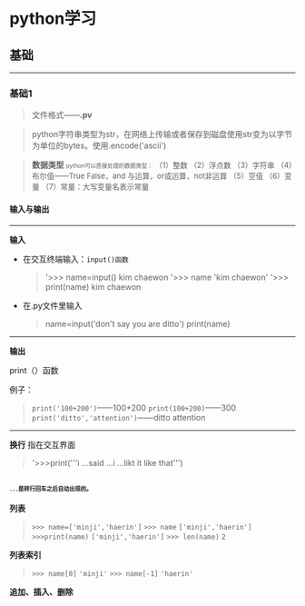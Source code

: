 # python学习
## 基础
---
### 基础1

>文件格式——**.pv**

>python字符串类型为str，在网络上传输或者保存到磁盘使用str变为以字节为单位的bytes。使用.encode('ascii')

>**数据类型**
<font size='1'>python可以直接处理的数据类型：</font>
  <font size='2'>（1）整数
（2）浮点数
（3）字符串
（4）布尔值——True False，and 与运算，or或运算，not非运算
（5）空值
（6）变量
（7）常量：大写变量名表示常量</font>



#### 输入与输出
---
**输入**
- 在交互终端输入：`input()函数`
  >'>>> name=input()
  kim chaewon
  >'>>> name
  'kim chaewon'
  >'>>> print(name)
  kim chaewon

- 在.py文件里输入
  >name=input('don\'t say you are ditto')
   print(name)
---
**输出**

print（）函数

例子：
>`print('100+200')`——100+200
`print(100+200)`——300
`print('ditto','attention')`——ditto attention

---
**换行**
指在交互界面
>'>>>print('''i
...said
...i
...likt it like that''')

<font size='1'>`...`是转行回车之后自动出现的。</font>
---
**列表**

>`>>> name=['minji','haerin']`
`>>> name`
`['minji','haerin']`
`>>>print(name)`
`['minji','haerin']`
`>>> len(name)`
`2`

**列表索引**

>`>>> name[0]`
`'minji'`
`>>> name[-1]`
`'haerin'`

**追加、插入、删除**
